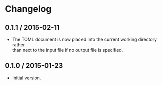 # Changelog

## 0.1.1 / 2015-02-11

- The TOML document is now placed into the current working directory rather  
  than next to the input file if no output file is specified.

## 0.1.0 / 2015-01-23

- Initial version.